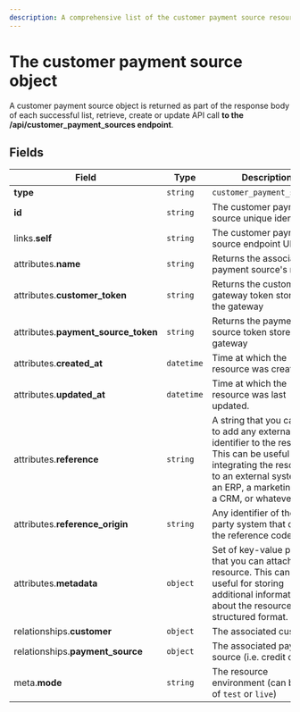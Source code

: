```yaml
---
description: A comprehensive list of the customer payment source resource's attributes and relationships.
---
```


# The customer payment source object

A customer payment source object is returned as part of the response body of each successful list, retrieve, create or update API call <b>to the /api/customer_payment_sources endpoint</b>.

## Fields

| Field          | Type     | Description                                  |
| -------------- | -------- | -------------------------------------------- |
| **type**       | `string` | `customer_payment_sources`                        |
| **id**         | `string` | The customer payment source unique identifier  |
| links.**self** | `string` | The customer payment source endpoint URL       |
| attributes.**name** | `string` | Returns the associated payment source's name |
| attributes.**customer_token** | `string` | Returns the customer gateway token stored in the gateway |
| attributes.**payment_source_token** | `string` | Returns the payment source token stored in the gateway |
| attributes.**created_at** | `datetime` | Time at which the resource was created. |
| attributes.**updated_at** | `datetime` | Time at which the resource was last updated. |
| attributes.**reference** | `string` | A string that you can use to add any external identifier to the resource. This can be useful for integrating the resource to an external system, like an ERP, a marketing tool, a CRM, or whatever. |
| attributes.**reference_origin** | `string` | Any identifier of the third party system that defines the reference code |
| attributes.**metadata** | `object` | Set of key-value pairs that you can attach to the resource. This can be useful for storing additional information about the resource in a structured format. |
| relationships.**customer** | `object` | The associated customer. |
| relationships.**payment_source** | `object` | The associated payment source (i.e. credit card). |
| meta.**mode** | `string` | The resource environment \(can be one of `test` or `live`\) |

